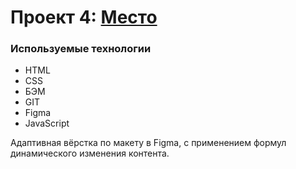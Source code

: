 # Проект 4: [Место](https://yarpiano.github.io/mesto/index.html "Место")
### Используемые технологии
* HTML
* CSS
* БЭМ
* GIT
* Figma
* JavaScript

Адаптивная вёрстка по макету в Figma, с применением формул динамического изменения контента.



